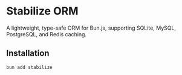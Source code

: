 # Stabilize ORM

A lightweight, type-safe ORM for Bun.js, supporting SQLite, MySQL, PostgreSQL, and Redis caching.

## Installation
```bash
bun add stabilize